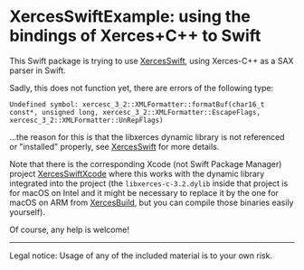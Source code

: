 # XercesSwiftExample: using the bindings of Xerces+C++ to Swift

This Swift package is trying to use [XercesSwift](https://github.com/stefanspringer1/XercesSwift), using Xerces-C++ as a SAX parser in Swift.

Sadly, this does not function yet, there are errors of the following type:

```text
Undefined symbol: xercesc_3_2::XMLFormatter::formatBuf(char16_t const*, unsigned long, xercesc_3_2::XMLFormatter::EscapeFlags, xercesc_3_2::XMLFormatter::UnRepFlags)
```

...the reason for this is that the libxerces dynamic library is not referenced or "installed" properly, see [XercesSwift](https://github.com/stefanspringer1/XercesSwift) for more details.

Note that there is the corresponding Xcode (not Swift Package Manager) project [XercesSwiftXcode](https://github.com/stefanspringer1/XercesSwiftXcode) where this works with the dynamic library integrated into the project (the `libxerces-c-3.2.dylib` inside that project is for macOS on Intel and it might be necessary to replace it by the one for macOS on ARM from [XercesBuild](https://github.com/stefanspringer1/XercesBuild), but you can compile those binaries easily yourself).

Of course, any help is welcome!

---

Legal notice: Usage of any of the included material is to your own risk.